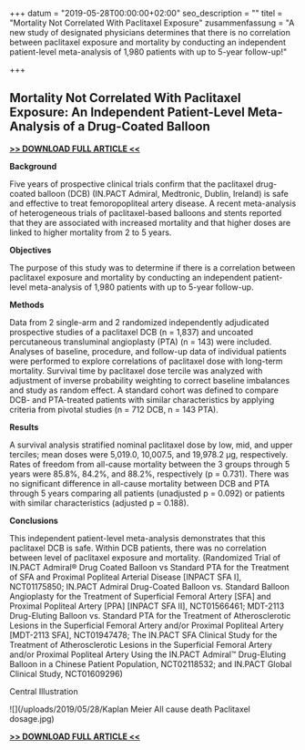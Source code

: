 +++
datum = "2019-05-28T00:00:00+02:00"
seo_description = ""
titel = "Mortality Not Correlated With Paclitaxel Exposure"
zusammenfassung = "A new study of designated physicians determines that there is no correlation between paclitaxel exposure and mortality by conducting an independent patient-level meta-analysis of 1,980 patients with up to 5-year follow-up!"

+++
## Mortality Not Correlated With Paclitaxel Exposure: An Independent Patient-Level Meta-Analysis of a Drug-Coated Balloon

[**>> DOWNLOAD FULL ARTICLE <<**](https://www.endoscout.de/uploads/2019/05/24/MortalityNotCorrelated.pdf)

**Background**

Five years of prospective clinical trials confirm that the paclitaxel drug-coated balloon (DCB) (IN.PACT Admiral, Medtronic, Dublin, Ireland) is safe and effective to treat femoropopliteal artery disease. A recent meta-analysis of heterogeneous trials of paclitaxel-based balloons and stents reported that they are associated with increased mortality and that higher doses are linked to higher mortality from 2 to 5 years.

**Objectives**

The purpose of this study was to determine if there is a correlation between paclitaxel exposure and mortality by conducting an independent patient-level meta-analysis of 1,980 patients with up to 5-year follow-up.

**Methods**

Data from 2 single-arm and 2 randomized independently adjudicated prospective studies of a paclitaxel DCB (n = 1,837) and uncoated percutaneous transluminal angioplasty (PTA) (n = 143) were included. Analyses of baseline, procedure, and follow-up data of individual patients were performed to explore correlations of paclitaxel dose with long-term mortality. Survival time by paclitaxel dose tercile was analyzed with adjustment of inverse probability weighting to correct baseline imbalances and study as random effect. A standard cohort was defined to compare DCB- and PTA-treated patients with similar characteristics by applying criteria from pivotal studies (n = 712 DCB, n = 143 PTA).

**Results**

A survival analysis stratified nominal paclitaxel dose by low, mid, and upper terciles; mean doses were 5,019.0, 10,007.5, and 19,978.2 μg, respectively. Rates of freedom from all-cause mortality between the 3 groups through 5 years were 85.8%, 84.2%, and 88.2%, respectively (p = 0.731). There was no significant difference in all-cause mortality between DCB and PTA through 5 years comparing all patients (unadjusted p = 0.092) or patients with similar characteristics (adjusted p = 0.188).

**Conclusions**

This independent patient-level meta-analysis demonstrates that this paclitaxel DCB is safe. Within DCB patients, there was no correlation between level of paclitaxel exposure and mortality. (Randomized Trial of IN.PACT Admiral® Drug Coated Balloon vs Standard PTA for the Treatment of SFA and Proximal Popliteal Arterial Disease \[INPACT SFA I\], NCT01175850; IN.PACT Admiral Drug-Coated Balloon vs. Standard Balloon Angioplasty for the Treatment of Superficial Femoral Artery \[SFA\] and Proximal Popliteal Artery \[PPA\] \[INPACT SFA II\], NCT01566461; MDT-2113 Drug-Eluting Balloon vs. Standard PTA for the Treatment of Atherosclerotic Lesions in the Superficial Femoral Artery and/or Proximal Popliteal Artery \[MDT-2113 SFA\], NCT01947478; The IN.PACT SFA Clinical Study for the Treatment of Atherosclerotic Lesions in the Superficial Femoral Artery and/or Proximal Popliteal Artery Using the IN.PACT Admiral™ Drug-Eluting Balloon in a Chinese Patient Population, NCT02118532; and IN.PACT Global Clinical Study, NCT01609296)

Central Illustration

![](/uploads/2019/05/28/Kaplan Meier All cause death Paclitaxel dosage.jpg)

[**>> DOWNLOAD FULL ARTICLE <<**](https://www.endoscout.de/uploads/2019/05/24/MortalityNotCorrelated.pdf)